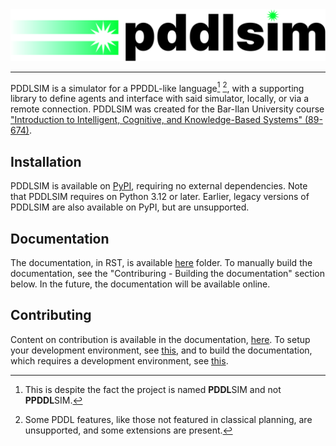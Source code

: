 <div align=center>
    <img alt="PDDLSIM logo" src="./docs/_static/pddlsim-light.svg"/>
    <hr/>
</div>

PDDLSIM is a simulator for a PPDDL-like language[^1] [^2], with a supporting library to define agents and interface with said simulator, locally, or via a remote connection. PDDLSIM was created for the Bar-Ilan University course ["Introduction to Intelligent, Cognitive, and Knowledge-Based Systems" (89-674)](https://u.cs.biu.ac.il/~kaminkg/teach/current/intsys/).

## Installation

PDDLSIM is available on [PyPI](https://pypi.org/project/pddlsim/), requiring no external dependencies. Note that PDDLSIM requires on Python 3.12 or later. Earlier, legacy versions of PDDLSIM are also available on PyPI, but are unsupported.

## Documentation

The documentation, in RST, is available [here](./docs/) folder. To manually build the documentation, see the "Contriburing - Building the documentation" section below. In the future, the documentation will be available online.

## Contributing

Content on contribution is available in the documentation, [here](./docs/contributor_guide/). To setup your development environment, see [this](./docs/contributor_guide/setup.rst), and to build the documentation, which requires a development environment, see [this](./docs/contributor_guide/docs.rst).


[^1]: This is despite the fact the project is named **PDDL**SIM and not **PPDDL**SIM.
[^2]: Some PDDL features, like those not featured in classical planning, are unsupported, and some extensions are present.
